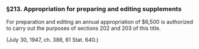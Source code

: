 ### §213. Appropriation for preparing and editing supplements ###

For preparation and editing an annual appropriation of $6,500 is authorized to carry out the purposes of sections 202 and 203 of this title.

(July 30, 1947, ch. 388, 61 Stat. 640.)